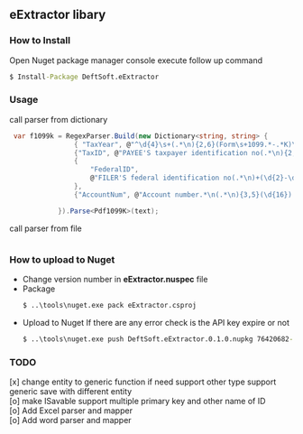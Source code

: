 ﻿## eExtractor libary


### How to Install

Open Nuget package manager console execute follow up command
```cmd
$ Install-Package DeftSoft.eExtractor
```
### Usage 
call parser from dictionary
```csharp
 var f1099k = RegexParser.Build(new Dictionary<string, string> {
                { "TaxYear", @"^\d{4}\s+(.*\n){2,6}(Form\s+1099.*-.*K)\\,^\d{4}.*$" },
                {"TaxID", @"PAYEE'S taxpayer identification no(.*\n){2,3}^\d{9}.*$\\,^\d{9}.*$" },
                {
                    "FederalID",
                    @"FILER'S federal identification no(.*\n)+(\d{2}-\d{7}(.*\n))PAYEE'S taxpayer identification no\\,\d{2}-\d{7}(.*$)"
                },
                {"AccountNum", @"Account number.*\n(.*\n){3,5}(\d{16}).*\\,^(\d{16}).*$" },

            }).Parse<Pdf1099K>(text);

```
call parser from file
```csharp

```
### How to upload to Nuget
* Change version number in **eExtractor.nuspec** file
* Package
    ```cmd
    $ ..\tools\nuget.exe pack eExtractor.csproj
    ```
* Upload to Nuget 
  If there are any error check is the API key expire or not
    ```cmd
    $ ..\tools\nuget.exe push DeftSoft.eExtractor.0.1.0.nupkg 76420682-1c39-4658-a848-0787c42947eb -Source https://www.nuget.org/api/v2/package
    ```

### TODO

[x] change entity to generic function if need support other type
 support generic save with different entity  
[o] make ISavable support multiple primary key and other name of ID  
[o] Add Excel parser and mapper  
[o] Add word parser and mapper  

